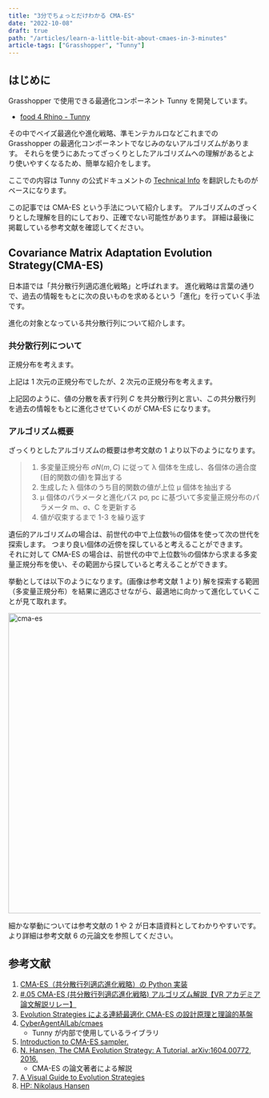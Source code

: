 ```yaml
---
title: "3分でちょっとだけわかる CMA-ES"
date: "2022-10-08"
draft: true
path: "/articles/learn-a-little-bit-about-cmaes-in-3-minutes"
article-tags: ["Grasshopper", "Tunny"]
---
```


## はじめに

Grasshopper で使用できる最適化コンポーネント Tunny を開発しています。

- [food 4 Rhino - Tunny](https://www.food4rhino.com/en/app/tunny)

その中でベイズ最適化や進化戦略、準モンテカルロなどこれまでの Grasshopper の最適化コンポーネントでなじみのないアルゴリズムがあります。
それらを使うにあたってざっくりとしたアルゴリズムへの理解があるとより使いやすくなるため、簡単な紹介をします。

ここでの内容は Tunny の公式ドキュメントの [Technical Info](https://tunny-docs.deno.dev/docs/technical-info) を翻訳したものがベースになります。

この記事では CMA-ES という手法について紹介します。
アルゴリズムのざっくりとした理解を目的にしており、正確でない可能性があります。
詳細は最後に掲載している参考文献を確認してください。

## Covariance Matrix Adaptation Evolution Strategy(CMA-ES)

日本語では「共分散行列適応進化戦略」と呼ばれます。
進化戦略は言葉の通りで、過去の情報をもとに次の良いものを求めるという「進化」を行っていく手法です。

進化の対象となっている共分散行列について紹介します。

### 共分散行列について

正規分布を考えます。

上記は 1 次元の正規分布でしたが、2 次元の正規分布を考えます。

上記図のように、値の分散を表す行列 $C$ を共分散行列と言い、この共分散行列を過去の情報をもとに進化させていくのが CMA-ES になります。

### アルゴリズム概要

ざっくりとしたアルゴリズムの概要は参考文献の 1 より以下のようになります。

> 1. 多変量正規分布 $σN(m, C)$ に従って λ 個体を生成し、各個体の適合度(目的関数の値)を算出する
> 1. 生成した λ 個体のうち目的関数の値が上位 μ 個体を抽出する
> 1. μ 個体のパラメータと進化パス pσ, pc に基づいて多変量正規分布のパラメータ m、σ、C を更新する
> 1. 値が収束するまで 1-3 を繰り返す

遺伝的アルゴリズムの場合は、前世代の中で上位数％の個体を使って次の世代を探索します。
つまり良い個体の近傍を探していると考えることができます。  
それに対して CMA-ES の場合は、前世代の中で上位数％の個体から求まる多変量正規分布を使い、その範囲から探していると考えることができます。

挙動としては以下のようになります。(画像は参考文献 1 より)
解を探索する範囲（多変量正規分布）を結果に適応させながら、最適地に向かって進化していくことが見て取れます。

<img width="600" alt="cma-es" src="https://hiron.dev/article-images/learn-a-little-bit-about-cmaes-in-3-minutes/cmaes.gif">

細かな挙動については参考文献の 1 や 2 が日本語資料としてわかりやすいです。
より詳細は参考文献 6 の元論文を参照してください。

## 参考文献

1. [CMA-ES（共分散行列適応進化戦略）の Python 実装](https://horomary.hatenablog.com/entry/2021/01/23/013508)
1. [#.05 CMA-ES (共分散行列適応進化戦略) アルゴリズム解説【VR アカデミア論文解説リレー】](https://www.youtube.com/watch?v=DR73g66sdUc)
1. [Evolution Strategies による連続最適化 CMA-ES の設計原理と理論的基盤](https://www.jstage.jst.go.jp/article/isciesci/60/7/60_292/_pdf/-char/ja)
1. [CyberAgentAILab/cmaes](https://github.com/CyberAgentAILab/cmaes)
   - Tunny が内部で使用しているライブラリ
1. [Introduction to CMA-ES sampler.](https://medium.com/optuna/introduction-to-cma-es-sampler-ee68194c8f88)
1. [N. Hansen, The CMA Evolution Strategy: A Tutorial. arXiv:1604.00772, 2016.](https://arxiv.org/abs/1604.00772)
   - CMA-ES の論文著者による解説
1. [A Visual Guide to Evolution Strategies](https://blog.otoro.net/2017/10/29/visual-evolution-strategies/)
1. [HP: Nikolaus Hansen](http://www.cmap.polytechnique.fr/~nikolaus.hansen/)
